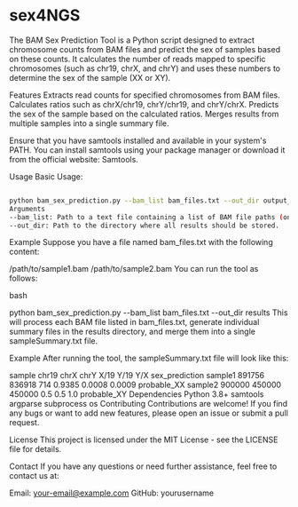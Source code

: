 # sex4NGS

The BAM Sex Prediction Tool is a Python script designed to extract chromosome counts from BAM files and predict the sex of samples based on these counts. It calculates the number of reads mapped to specific chromosomes (such as chr19, chrX, and chrY) and uses these numbers to determine the sex of the sample (XX or XY).

Features
Extracts read counts for specified chromosomes from BAM files.
Calculates ratios such as chrX/chr19, chrY/chr19, and chrY/chrX.
Predicts the sex of the sample based on the calculated ratios.
Merges results from multiple samples into a single summary file.

Ensure that you have samtools installed and available in your system's PATH. You can install samtools using your package manager or download it from the official website: Samtools.

Usage
Basic Usage:
```bash

python bam_sex_prediction.py --bam_list bam_files.txt --out_dir output_directory
Arguments
--bam_list: Path to a text file containing a list of BAM file paths (one per line).
--out_dir: Path to the directory where all results should be stored.
```

Example
Suppose you have a file named bam_files.txt with the following content:


/path/to/sample1.bam
/path/to/sample2.bam
You can run the tool as follows:

bash

python bam_sex_prediction.py --bam_list bam_files.txt --out_dir results
This will process each BAM file listed in bam_files.txt, generate individual summary files in the results directory, and merge them into a single sampleSummary.txt file.

Example
After running the tool, the sampleSummary.txt file will look like this:


sample    chr19    chrX    chrY    X/19    Y/19    Y/X    sex_prediction
sample1   891756   836918  714     0.9385  0.0008  0.0009  probable_XX
sample2   900000   450000  450000  0.5     0.5     1.0    probable_XY
Dependencies
Python 3.8+
samtools
argparse
subprocess
os
Contributing
Contributions are welcome! If you find any bugs or want to add new features, please open an issue or submit a pull request.

License
This project is licensed under the MIT License - see the LICENSE file for details.

Contact
If you have any questions or need further assistance, feel free to contact us at:

Email: your-email@example.com
GitHub: yourusername
